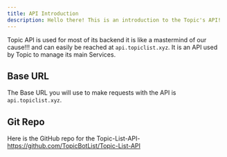 ```yaml
---
title: API Introduction
description: Hello there! This is an introduction to the Topic's API!
---
```



Topic API is used for most of its backend it is like a mastermind of our cause!!! and can easily be reached at `api.topiclist.xyz`. It is an API used by Topic to manage its main Services.

## Base URL

The Base URL you will use to make requests with the API is `api.topiclist.xyz`.

##  Git Repo

Here is the GitHub repo for the Topic-List-API- https://github.com/TopicBotList/Topic-List-API

